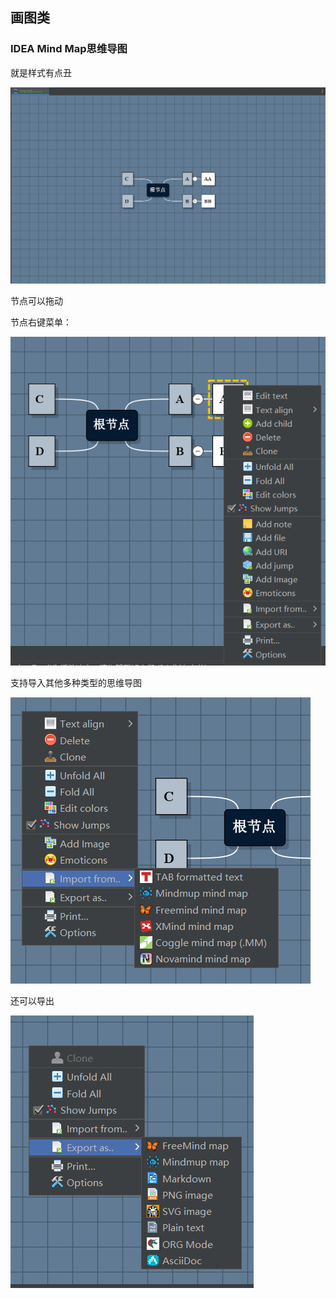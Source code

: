 ## 画图类

### IDEA Mind Map思维导图

就是样式有点丑

![image-20220116144717533](img/IDEA插件推荐.assets/image-20220116144717533.png)

节点可以拖动

节点右键菜单：

![image-20220116144759308](img/IDEA插件推荐.assets/image-20220116144759308.png)



支持导入其他多种类型的思维导图

![image-20220116144839467](img/IDEA插件推荐.assets/image-20220116144839467.png)

还可以导出

![image-20220116145458690](img/IDEA插件推荐.assets/image-20220116145458690.png)